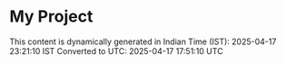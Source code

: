 # My Project

This content is dynamically generated in Indian Time (IST): 2025-04-17 23:21:10 IST
Converted to UTC: 2025-04-17 17:51:10 UTC
